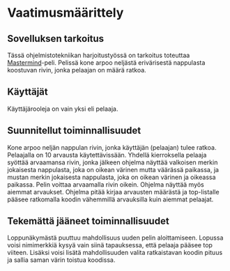 # Vaatimusmäärittely


## Sovelluksen tarkoitus
Tässä ohjelmistotekniikan harjoitustyössä on tarkoitus toteuttaa [Mastermind](https://en.wikipedia.org/wiki/Mastermind_(board_game))-peli. Pelissä kone arpoo neljästä erivärisestä nappulasta koostuvan rivin, jonka pelaajan on määrä ratkoa.  

## Käyttäjät 
Käyttäjärooleja on vain yksi eli pelaaja.  

## Suunnitellut toiminnallisuudet

Kone arpoo neljän nappulan rivin, jonka käyttäjän (pelaajan) tulee ratkoa. Pelaajalla on 10 arvausta käytettävissään. Yhdellä kierroksella pelaaja syöttää arvaamansa rivin, jonka jälkeen ohjelma näyttää valkoisen merkin jokaisesta nappulasta, joka on oikean värinen mutta väärässä paikassa, ja mustan merkin jokaisesta nappulasta, joka on oikean värinen ja oikeassa paikassa. Pelin voittaa arvaamalla rivin oikein. Ohjelma näyttää myös aiemmat arvaukset. 
Ohjelma pitää kirjaa arvausten määrästä ja top-listalle pääsee ratkomalla koodin vähemmillä arvauksilla kuin aiemmat pelaajat.

## Tekemättä jääneet toiminnallisuudet 
Loppunäkymästä puuttuu mahdollisuus uuden pelin aloittamiseen. Lopussa voisi nimimerkkiä kysyä vain siinä tapauksessa, että pelaaja pääsee top viiteen. Lisäksi voisi lisätä mahdollisuuden valita ratkaistavan koodin pituus ja sallia saman värin toistua koodissa. 